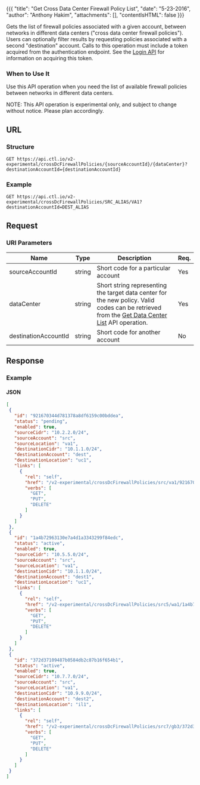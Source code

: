 {{{
  "title": "Get Cross Data Center Firewall Policy List",
  "date": "5-23-2016",
  "author": "Anthony Hakim",
  "attachments": [],
  "contentIsHTML": false
}}}

Gets the list of firewall policies associated with a given account, between networks in different data centers ("cross data center firewall policies"). Users can optionally filter results by requesting policies associated with a second "destination" account. Calls to this operation must include a token acquired from the authentication endpoint. See the [Login API](https://www.ctl.io/api-docs/v2/#authentication-login) for information on acquiring this token.

### When to Use It

Use this API operation when you need the list of available firewall policies between networks in different data centers.

  NOTE: This API operation is experimental only, and subject to change without notice. Please plan accordingly.

## URL

### Structure

    GET https://api.ctl.io/v2-experimental/crossDcFirewallPolicies/{sourceAccountId}/{dataCenter}?destinationAccountId={destinationAccountId}

### Example

    GET https://api.ctl.io/v2-experimental/crossDcFirewallPolicies/SRC_ALIAS/VA1?destinationAccountId=DEST_ALIAS

## Request

### URI Parameters

| Name | Type | Description | Req. |
| --- | --- | --- | --- |
| sourceAccountId | string | Short code for a particular account | Yes |
| dataCenter | string | Short string representing the target data center for the new policy. Valid codes can be retrieved from the [Get Data Center List](https://www.ctl.io/api-docs/v2/#data-centers-get-data-center) API operation. | Yes |
| destinationAccountId | string | Short code for another account | No |

## Response

### Example

#### JSON
```json
[
 {
   "id": "921670344d781378a8df6159c00bddea",
   "status": "pending",
   "enabled": true,
   "sourceCidr": "10.2.2.0/24",
   "sourceAccount": "src",
   "sourceLocation": "va1",
   "destinationCidr": "10.1.1.0/24",
   "destinationAccount": "dest",
   "destinationLocation": "uc1",
   "links": [
     {
       "rel": "self",
       "href": "/v2-experimental/crossDcFirewallPolicies/src/va1/921670344d781378a8df6159c00bddea",
       "verbs": [
         "GET",
         "PUT",
         "DELETE"
       ]
     }
   ]
 },
 {
   "id": "1a4b72963130e7a4d1a3343299f84edc",
   "status": "active",
   "enabled": true,
   "sourceCidr": "10.5.5.0/24",
   "sourceAccount": "src",
   "sourceLocation": "va1",
   "destinationCidr": "10.1.1.0/24",
   "destinationAccount": "dest1",
   "destinationLocation": "uc1",
   "links": [
     {
       "rel": "self",
       "href": "/v2-experimental/crossDcFirewallPolicies/src5/wa1/1a4b72963130e7a4d1a3343299f84edc",
       "verbs": [
         "GET",
         "PUT",
         "DELETE"
       ]
     }
   ]
 },
 {
   "id": "372d37109487b0584db2c87b16f654b1",
   "status": "active",
   "enabled": true,
   "sourceCidr": "10.7.7.0/24",
   "sourceAccount": "src",
   "sourceLocation": "va1",
   "destinationCidr": "10.9.9.0/24",
   "destinationAccount": "dest2",
   "destinationLocation": "il1",
   "links": [
     {
       "rel": "self",
       "href": "/v2-experimental/crossDcFirewallPolicies/src7/gb3/372d37109487b0584db2c87b16f654b1",
       "verbs": [
         "GET",
         "PUT",
         "DELETE"
       ]
     }
   ]
 }
]
```

